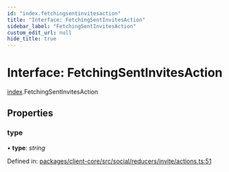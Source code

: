 ```yaml
---
id: "index.fetchingsentinvitesaction"
title: "Interface: FetchingSentInvitesAction"
sidebar_label: "FetchingSentInvitesAction"
custom_edit_url: null
hide_title: true
---
```


# Interface: FetchingSentInvitesAction

[index](../modules/index.md).FetchingSentInvitesAction

## Properties

### type

• **type**: *string*

Defined in: [packages/client-core/src/social/reducers/invite/actions.ts:51](https://github.com/xr3ngine/xr3ngine/blob/716a06460/packages/client-core/src/social/reducers/invite/actions.ts#L51)
